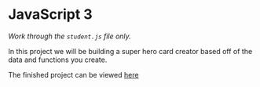 # JavaScript 3
*Work through the `student.js` file only.*

In this project we will be building a super hero card creator based off of the data and functions you create.

The finished project can be viewed [here](https://skills-check-project-3--teameddm.repl.co/)
